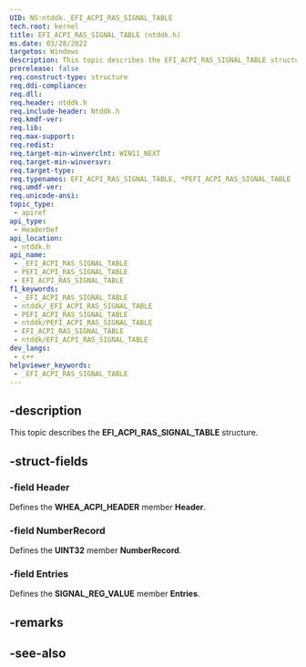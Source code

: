 ```yaml
---
UID: NS:ntddk._EFI_ACPI_RAS_SIGNAL_TABLE
tech.root: kernel
title: EFI_ACPI_RAS_SIGNAL_TABLE (ntddk.h)
ms.date: 03/28/2022
targetos: Windows
description: This topic describes the EFI_ACPI_RAS_SIGNAL_TABLE structure.
prerelease: false
req.construct-type: structure
req.ddi-compliance: 
req.dll: 
req.header: ntddk.h
req.include-header: Ntddk.h
req.kmdf-ver: 
req.lib: 
req.max-support: 
req.redist: 
req.target-min-winverclnt: WIN11_NEXT
req.target-min-winversvr: 
req.target-type: 
req.typenames: EFI_ACPI_RAS_SIGNAL_TABLE, *PEFI_ACPI_RAS_SIGNAL_TABLE
req.umdf-ver: 
req.unicode-ansi: 
topic_type:
 - apiref
api_type:
 - HeaderDef
api_location:
 - ntddk.h
api_name:
 - _EFI_ACPI_RAS_SIGNAL_TABLE
 - PEFI_ACPI_RAS_SIGNAL_TABLE
 - EFI_ACPI_RAS_SIGNAL_TABLE
f1_keywords:
 - _EFI_ACPI_RAS_SIGNAL_TABLE
 - ntddk/_EFI_ACPI_RAS_SIGNAL_TABLE
 - PEFI_ACPI_RAS_SIGNAL_TABLE
 - ntddk/PEFI_ACPI_RAS_SIGNAL_TABLE
 - EFI_ACPI_RAS_SIGNAL_TABLE
 - ntddk/EFI_ACPI_RAS_SIGNAL_TABLE
dev_langs:
 - c++
helpviewer_keywords:
 - _EFI_ACPI_RAS_SIGNAL_TABLE
---
```


## -description

This topic describes the **EFI_ACPI_RAS_SIGNAL_TABLE** structure.

## -struct-fields

### -field Header

Defines the **WHEA_ACPI_HEADER** member **Header**.

### -field NumberRecord

Defines the **UINT32** member **NumberRecord**.

### -field Entries

Defines the **SIGNAL_REG_VALUE** member **Entries**.

## -remarks

## -see-also
